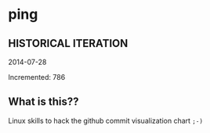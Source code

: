 # ping

## HISTORICAL ITERATION
2014-07-28

Incremented: 786

## What is this?? 
Linux skills to hack the github commit visualization chart `;-)`
